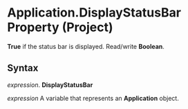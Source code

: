 
# Application.DisplayStatusBar Property (Project)

 **True** if the status bar is displayed. Read/write **Boolean**.


## Syntax

 _expression_. **DisplayStatusBar**

 _expression_ A variable that represents an **Application** object.

